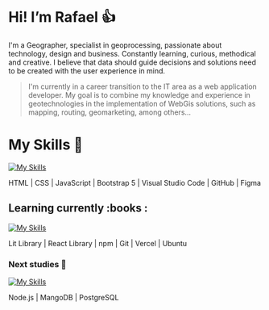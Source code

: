 # Hi! I’m Rafael :thumbsup:

I'm a Geographer, specialist in geoprocessing, passionate about technology, design and business. Constantly learning, curious, methodical and creative. I believe that data should guide decisions and solutions need to be created with the user experience in mind.

> I'm currently in a career transition to the IT area as a web application developer. My goal is to combine my knowledge and experience in geotechnologies in the implementation of WebGis solutions, such as mapping, routing, geomarketing, among others...

# My Skills :wrench:
[![My Skills](https://skillicons.dev/icons?i=html,css,js,bootstrap,vscode,github,figma)](https://skillicons.dev)

HTML | CSS | JavaScript | Bootstrap 5 | Visual Studio Code | GitHub | Figma

##  Learning currently :books  :
[![My Skills](https://skillicons.dev/icons?i=lit,react,npm,git,vercel,ubuntu)](https://skillicons.dev)

Lit Library | React Library | npm | Git | Vercel | Ubuntu

### Next studies :telescope:
[![My Skills](https://skillicons.dev/icons?i=nodejs,mongodb,postgres)](https://skillicons.dev)

Node.js | MangoDB | PostgreSQL
